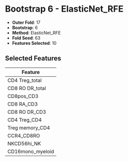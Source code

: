 # Bootstrap 6 - ElasticNet_RFE

- **Outer Fold**: 17
- **Bootstrap**: 6
- **Method**: ElasticNet_RFE
- **Fold Seed**: 63
- **Features Selected**: 10

## Selected Features

| Feature |
|---------|
| CD4 Treg_total |
| CD8 RO DR_total |
| CD8pos_CD3 |
| CD8 RA_CD3 |
| CD8 RO DR_CD3 |
| CD4 Treg_CD4 |
| Treg memory_CD4 |
| CCR4_CD8RO |
| NKCD56hi_NK |
| CD16mono_myeloid |

